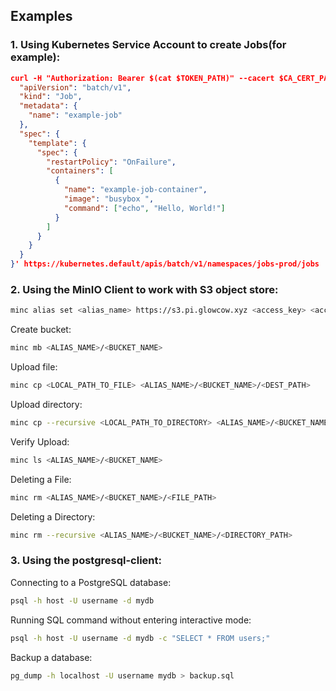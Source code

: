 ## Examples

### 1. Using Kubernetes Service Account to create Jobs(for example):

```json
curl -H "Authorization: Bearer $(cat $TOKEN_PATH)" --cacert $CA_CERT_PATH -X POST -H "Content-Type: application/json" --data '{
  "apiVersion": "batch/v1",
  "kind": "Job",
  "metadata": {
    "name": "example-job"
  },
  "spec": {
    "template": {
      "spec": {
        "restartPolicy": "OnFailure",
        "containers": [
          {
            "name": "example-job-container",
            "image": "busybox ",
            "command": ["echo", "Hello, World!"]
          }
        ]
      }
    }
  }
}' https://kubernetes.default/apis/batch/v1/namespaces/jobs-prod/jobs
```


### 2. Using the MinIO Client to work with S3 object store:

```bash
minc alias set <alias_name> https://s3.pi.glowcow.xyz <access_key> <access_secret>
```

Create bucket:

```bash
minc mb <ALIAS_NAME>/<BUCKET_NAME>
```

Upload file:

```bash
minc cp <LOCAL_PATH_TO_FILE> <ALIAS_NAME>/<BUCKET_NAME>/<DEST_PATH>
```

Upload directory:

```bash
minc cp --recursive <LOCAL_PATH_TO_DIRECTORY> <ALIAS_NAME>/<BUCKET_NAME>/<DEST_PATH>
```

Verify Upload:

```bash
minc ls <ALIAS_NAME>/<BUCKET_NAME>
```

Deleting a File:

```bash
minc rm <ALIAS_NAME>/<BUCKET_NAME>/<FILE_PATH>
```

Deleting a Directory:

```bash
minc rm --recursive <ALIAS_NAME>/<BUCKET_NAME>/<DIRECTORY_PATH>
```

### 3. Using the postgresql-client:

Connecting to a PostgreSQL database:

```bash
psql -h host -U username -d mydb
```

Running SQL command without entering interactive mode:

```bash
psql -h host -U username -d mydb -c "SELECT * FROM users;"
```

Backup a database:

```bash
pg_dump -h localhost -U username mydb > backup.sql
```
